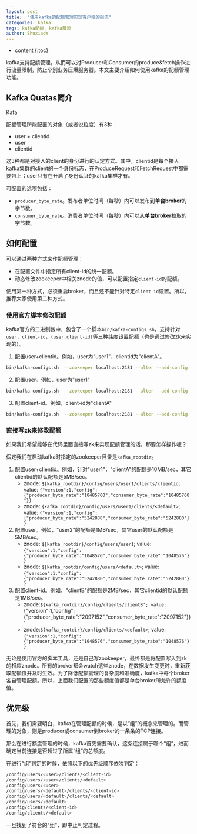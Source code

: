 ```yaml
---
layout: post
title:  "使用kafka的配额管理实现客户端的限流"
categories: kafka
tags: kafka配额, kafka限流 
author: ShuxiaoW
---
```


* content
{:toc}

kafka支持配额管理，从而可以对Producer和Consumer的produce&fetch操作进行流量限制，防止个别业务压爆服务器。本文主要介绍如何使用kafka的配额管理功能。




## Kafka Quatas简介

Kafa

配额管理所能配置的对象（或者说粒度）有3种：

- user + clientid
- user
- clientid

这3种都是对接入的client的身份进行的认定方式。其中，clientid是每个接入kafka集群的client的一个身份标志，在ProduceRequest和FetchRequest中都需要带上；user只有在开启了身份认证的kafka集群才有。

可配置的选项包括：

- `producer_byte_rate`。发布者单位时间（每秒）内可以发布到**单台broker**的字节数。
- `consumer_byte_rate`。消费者单位时间（每秒）内可以从**单台broker**拉取的字节数。

## 如何配置

可以通过两种方式来作配额管理：

- 在配置文件中指定所有client-id的统一配额。
- 动态修改zookeeper中相关znode的值，可以配置指定`client-id`的配额。

使用第一种方式，必须重启broker，而且还不能针对特定`client-id`设置。所以，推荐大家使用第二种方式。

### 使用官方脚本修改配额

kafka官方的二进制包中，包含了一个脚本`bin/kafka-configs.sh`，支持针对`user`，`client-id`，`(user,client-id)`等三种纬度设置配额（也是通过修改zk来实现的）。

1. 配置user+clientid。例如，user为"user1"，clientid为"clientA"。
```sh
bin/kafka-configs.sh  --zookeeper localhost:2181 --alter --add-config 'producer_byte_rate=1024,consumer_byte_rate=2048' --entity-type users --entity-name user1 --entity-type clients --entity-name clientA
```

2. 配置user。例如，user为"user1"
```sh
bin/kafka-configs.sh  --zookeeper localhost:2181 --alter --add-config 'producer_byte_rate=1024,consumer_byte_rate=2048' --entity-type users --entity-name user1
```

3. 配置client-id。例如，client-id为"clientA"
```sh
bin/kafka-configs.sh  --zookeeper localhost:2181 --alter --add-config 'producer_byte_rate=1024,consumer_byte_rate=2048' --entity-type clients --entity-name clientA
```

### 直接写zk来修改配额

如果我们希望能够在代码里面直接写zk来实现配额管理的话，那要怎样操作呢？

假定我们在启动kafka时指定的zookeeper目录是`kafka_rootdir`。

1. 配置user+clientid。例如，针对"user1"，"clientA"的配额是10MB/sec，其它clientid的默认配额是5MB/sec。
    - znode: `${kafka_rootdir}/config/users/user1/clients/clientid`; value: `{"version":1,"config":{"producer_byte_rate":"10485760","consumer_byte_rate":"10485760"}}`
    - znode: `{kafka_rootdir}/config/users/user1/clients/<default>`; value: `{"version":1,"config":{"producer_byte_rate":"5242880","consumer_byte_rate":"5242880"}}`
2. 配置user。例如，"user2"的配额是1MB/sec，其它user的默认配额是5MB/sec。
    - znode: `${kafka_rootdir}/config/users/user1`; value: `{"version":1,"config":{"producer_byte_rate":"1048576","consumer_byte_rate":"1048576"}}`
    - znode: `${kafka_rootdir/config/users/<default>`; value: `{"version":1,"config":{"producer_byte_rate":"5242880","consumer_byte_rate":"5242880"}}`
3. 配置client-id。例如，"clientB"的配额是2MB/sec，其它clientid的默认配额是1MB/sec。
    - znode:`${kafka_rootdir}/config/clients/clientB'; value: `{"version":1,"config":{"producer_byte_rate":"2097152","consumer_byte_rate":"2097152"}}`
    - znode:`${kafka_rootdir}/config/clients/<default>`; value: `{"version":1,"config":{"producer_byte_rate":"1048576","consumer_byte_rate":"1048576"}}`

无论是使用官方的脚本工具，还是自己写zookeeper，最终都是将配置写入到zk的相应znode。所有的broker都会watch这些znode，在数据发生变更时，重新获取配额值并及时生效。为了降低配额管理的复杂度和准确度，kafka中每个broker各自管理配额。所以，上面我们配置的那些额度值都是单台broker所允许的额度值。

## 优先级

首先，我们需要明白，kafka在管理配额的时候，是以“组”的概念来管理的。而管理的对象，则是producer或consumer到broker的一条条的TCP连接。

那么在进行额度管理的时候，kafka首先需要确认，这条连接属于哪个“组”，进而确定当前连接是否超过了所属“组”的总额度。

在进行“组”判定的时候，依照以下的优先级顺序依次判定：

```sh
/config/users/<user>/clients/<client-id>
/config/users/<user>/clients/<default>
/config/users/<user>
/config/users/<default>/clients/<client-id>
/config/users/<default>/clients/<default>
/config/users/<default>
/config/clients/<client-id>
/config/clients/<default>
```

一旦找到了符合的“组”，即中止判定过程。
